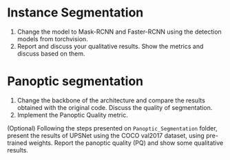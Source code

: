 # Instance Segmentation
1. Change the model to Mask-RCNN and Faster-RCNN using the detection models from torchvision.
2. Report and discuss your qualitative results. Show the metrics and discuss based on them.

# Panoptic segmentation
1. Change the backbone of the architecture and compare the results obtained with the original code. Discuss the quality of segmentation.
2. Implement the Panoptic Quality metric.

(Optional) Following the steps presented on ```Panoptic_Segmentation``` folder, present the results of UPSNet using the COCO val2017 dataset, using pre-trained weights. Report the panoptic quality (PQ) and show some qualitative results. 




